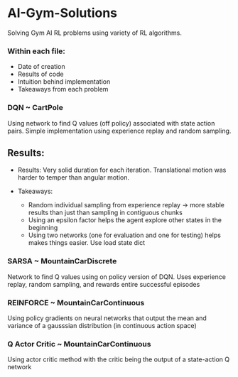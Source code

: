 # AI-Gym-Solutions
Solving Gym AI RL problems using variety of RL algorithms. 

### Within each file:
  - Date of creation
  - Results of code 
  - Intuition behind implementation
  - Takeaways from each problem

### DQN ~ CartPole
  Using network to find Q values (off policy) associated with state action pairs. Simple implementation using experience replay and random   sampling.
  
##      Results:
  - Results: Very solid duration for each iteration. Translational motion was harder to temper than angular motion.

  - Takeaways:
    - Random individual sampling from experience replay -> more stable results than just than sampling in contiguous chunks
    - Using an epsilon factor helps the agent explore other states in the beginning
    - Using two networks (one for evaluation and one for testing) helps makes things easier. Use load state dict
  
### SARSA ~ MountainCarDiscrete
  Network to find Q values using on policy version of DQN. Uses experience replay, random sampling, and rewards entire successful episodes

### REINFORCE ~ MountainCarContinuous
  Using policy gradients on neural networks that output the mean and variance of a gausssian distribution (in continuous action space)
  
### Q Actor Critic ~ MountainCarContinuous
  Using actor critic method with the critic being the output of a state-action Q network
